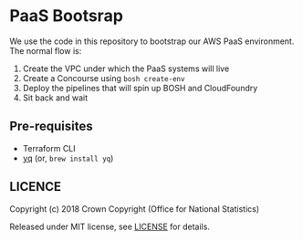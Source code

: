 # PaaS Bootsrap

We use the code in this repository to bootstrap our AWS PaaS environment. The normal flow is:

1. Create the VPC under which the PaaS systems will live
2. Create a Concourse using `bosh create-env`
3. Deploy the pipelines that will spin up BOSH and CloudFoundry
4. Sit back and wait

## Pre-requisites

- Terraform CLI
- [yq](https://github.com/mikefarah/yq) (or, `brew install yq`)

## LICENCE

Copyright (c) 2018 Crown Copyright (Office for National Statistics)

Released under MIT license, see [LICENSE](LICENSE) for details.

